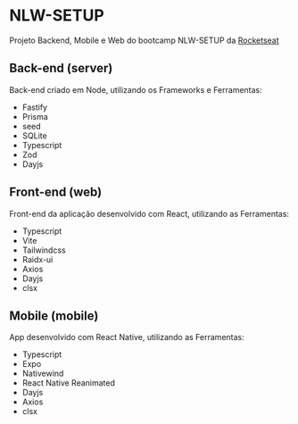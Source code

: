 # NLW-SETUP
Projeto Backend, Mobile e Web do bootcamp NLW-SETUP da [Rocketseat](https://www.rocketseat.com.br/)

## Back-end (server)

Back-end criado em Node, utilizando os Frameworks e Ferramentas:

- Fastify
- Prisma
 - seed
 - SQLite
- Typescript
- Zod
- Dayjs

## Front-end (web)

Front-end da aplicação desenvolvido com React, utilizando as Ferramentas:

- Typescript
- Vite
- Tailwindcss
- Raidx-ui
- Axios
- Dayjs
- clsx

## Mobile (mobile)

App desenvolvido com React Native, utilizando as Ferramentas:

- Typescript
- Expo
- Nativewind
- React Native Reanimated
- Dayjs
- Axios
- clsx
